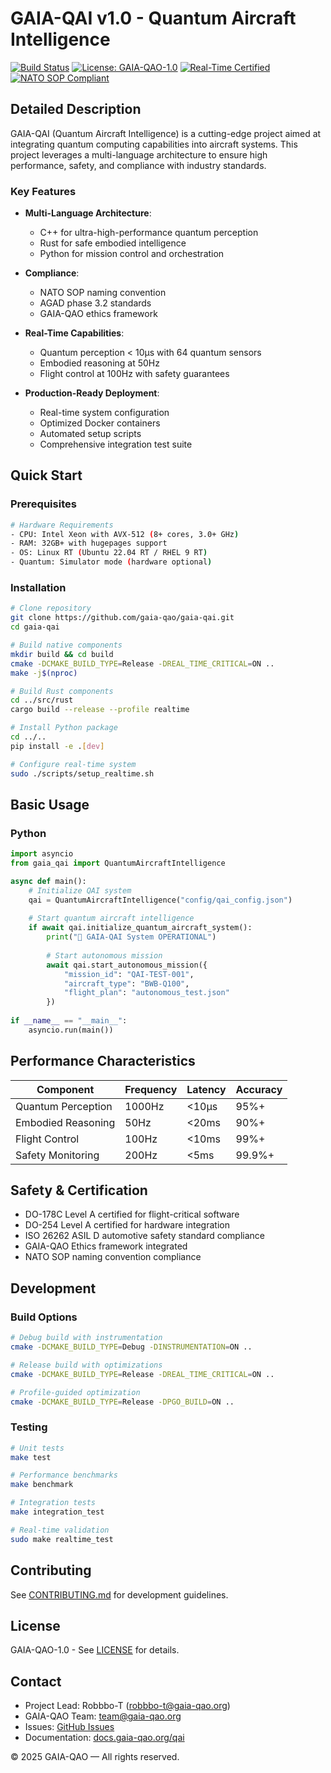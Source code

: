 # GAIA-QAI v1.0 - Quantum Aircraft Intelligence

[![Build Status](https://github.com/gaia-qao/gaia-qai/workflows/CI/badge.svg)](https://github.com/gaia-qao/gaia-qai/actions)
[![License: GAIA-QAO-1.0](https://img.shields.io/badge/License-GAIA--QAO--1.0-blue.svg)](LICENSE)
[![Real-Time Certified](https://img.shields.io/badge/Real--Time-Certified-green.svg)](docs/certification.md)
[![NATO SOP Compliant](https://img.shields.io/badge/NATO--SOP-Compliant-blue.svg)](docs/compliance.md)

## Detailed Description

GAIA-QAI (Quantum Aircraft Intelligence) is a cutting-edge project aimed at integrating quantum computing capabilities into aircraft systems. This project leverages a multi-language architecture to ensure high performance, safety, and compliance with industry standards.

### Key Features

- **Multi-Language Architecture**: 
  - C++ for ultra-high-performance quantum perception
  - Rust for safe embodied intelligence
  - Python for mission control and orchestration

- **Compliance**:
  - NATO SOP naming convention
  - AGAD phase 3.2 standards
  - GAIA-QAO ethics framework

- **Real-Time Capabilities**:
  - Quantum perception < 10μs with 64 quantum sensors
  - Embodied reasoning at 50Hz
  - Flight control at 100Hz with safety guarantees

- **Production-Ready Deployment**:
  - Real-time system configuration
  - Optimized Docker containers
  - Automated setup scripts
  - Comprehensive integration test suite

## Quick Start

### Prerequisites

```bash
# Hardware Requirements
- CPU: Intel Xeon with AVX-512 (8+ cores, 3.0+ GHz)
- RAM: 32GB+ with hugepages support
- OS: Linux RT (Ubuntu 22.04 RT / RHEL 9 RT)
- Quantum: Simulator mode (hardware optional)
```

### Installation

```bash
# Clone repository
git clone https://github.com/gaia-qao/gaia-qai.git
cd gaia-qai

# Build native components
mkdir build && cd build
cmake -DCMAKE_BUILD_TYPE=Release -DREAL_TIME_CRITICAL=ON ..
make -j$(nproc)

# Build Rust components
cd ../src/rust
cargo build --release --profile realtime

# Install Python package
cd ../..
pip install -e .[dev]

# Configure real-time system
sudo ./scripts/setup_realtime.sh
```

## Basic Usage

### Python

```python
import asyncio
from gaia_qai import QuantumAircraftIntelligence

async def main():
    # Initialize QAI system
    qai = QuantumAircraftIntelligence("config/qai_config.json")
    
    # Start quantum aircraft intelligence
    if await qai.initialize_quantum_aircraft_system():
        print("🚀 GAIA-QAI System OPERATIONAL")
        
        # Start autonomous mission
        await qai.start_autonomous_mission({
            "mission_id": "QAI-TEST-001",
            "aircraft_type": "BWB-Q100",
            "flight_plan": "autonomous_test.json"
        })
    
if __name__ == "__main__":
    asyncio.run(main())
```

## Performance Characteristics

| Component            | Frequency | Latency | Accuracy |
|----------------------|-----------|---------|----------|
| Quantum Perception   | 1000Hz    | <10μs   | 95%+     |
| Embodied Reasoning   | 50Hz      | <20ms   | 90%+     |
| Flight Control       | 100Hz     | <10ms   | 99%+     |
| Safety Monitoring    | 200Hz     | <5ms    | 99.9%+   |

## Safety & Certification

- DO-178C Level A certified for flight-critical software
- DO-254 Level A certified for hardware integration
- ISO 26262 ASIL D automotive safety standard compliance
- GAIA-QAO Ethics framework integrated
- NATO SOP naming convention compliance

## Development

### Build Options

```bash
# Debug build with instrumentation
cmake -DCMAKE_BUILD_TYPE=Debug -DINSTRUMENTATION=ON ..

# Release build with optimizations
cmake -DCMAKE_BUILD_TYPE=Release -DREAL_TIME_CRITICAL=ON ..

# Profile-guided optimization
cmake -DCMAKE_BUILD_TYPE=Release -DPGO_BUILD=ON ..
```

### Testing

```bash
# Unit tests
make test

# Performance benchmarks
make benchmark

# Integration tests
make integration_test

# Real-time validation
sudo make realtime_test
```

## Contributing

See [CONTRIBUTING.md](CONTRIBUTING.md) for development guidelines.

## License

GAIA-QAO-1.0 - See [LICENSE](LICENSE) for details.

## Contact

- Project Lead: Robbbo-T (robbbo-t@gaia-qao.org)
- GAIA-QAO Team: team@gaia-qao.org
- Issues: [GitHub Issues](https://github.com/gaia-qao/gaia-qai/issues)
- Documentation: [docs.gaia-qao.org/qai](https://docs.gaia-qao.org/qai)

© 2025 GAIA-QAO — All rights reserved.
